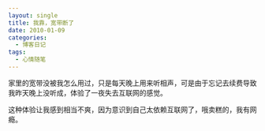 ```yaml
---
layout: single
title: 我靠，宽带断了
date: 2010-01-09
categories:
  - 博客日记
tags:
  - 心情随笔
---
```


家里的宽带没被我怎么用过，只是每天晚上用来听相声，可是由于忘记去续费导致我昨天晚上没听成，体验了一夜失去互联网的感觉。

这种体验让我感到相当不爽，因为意识到自己太依赖互联网了，哦卖糕的，我有网瘾。
